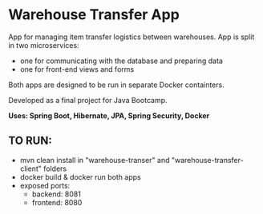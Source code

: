 # Warehouse Transfer App

App for managing item transfer logistics between warehouses. App is split in two microservices:
  - one for communicating with the database and preparing data
  - one for front-end views and forms
 
Both apps are designed to be run in separate Docker containters.

Developed as a final project for Java Bootcamp. 

**Uses: Spring Boot, Hibernate, JPA, Spring Security, Docker**

## **TO RUN**:
 - mvn clean install in "warehouse-transer" and "warehouse-transfer-client" folders
 - docker build & docker run both apps
 - exposed ports: 
    - backend: 8081
    - frontend: 8080
